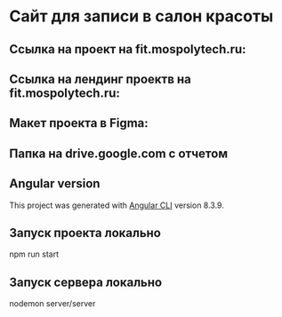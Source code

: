 # Сайт для записи в салон красоты

## Ссылка на проект на fit.mospolytech.ru:

## Ссылка на лендинг проектв на fit.mospolytech.ru:

## Макет проекта в Figma: 

## Папка на drive.google.com с отчетом

## Angular version
This project was generated with [Angular CLI](https://github.com/angular/angular-cli) version 8.3.9.

## Запуск проекта локально
npm run start

## Запуск сервера локально
nodemon server/server